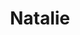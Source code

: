 ---
image_path: https://prdwebappstorage.blob.core.windows.net/kansaspattons/images/2009-10-18-gallery/img58743.jpg
title: Natalie
---